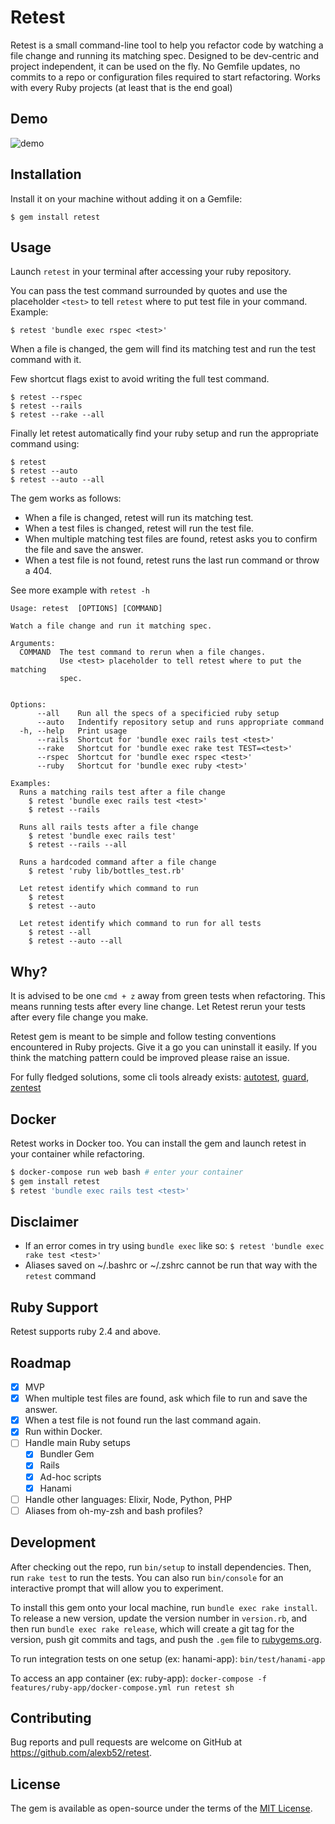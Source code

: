 # Retest

Retest is a small command-line tool to help you refactor code by watching a file change and running its matching spec. Designed to be dev-centric and project independent, it can be used on the fly. No Gemfile updates, no commits to a repo or configuration files required to start refactoring. Works with every Ruby projects (at least that is the end goal)

## Demo

![demo](https://alexbarret.com/images/external/retest-demo-26bcad04.gif)

## Installation

Install it on your machine without adding it on a Gemfile:

    $ gem install retest

## Usage

Launch `retest` in your terminal after accessing your ruby repository.

You can pass the test command surrounded by quotes and use the placeholder `<test>` to tell `retest` where to put test file in your command. Example:

    $ retest 'bundle exec rspec <test>'

When a file is changed, the gem will find its matching test and run the test command with it. 

Few shortcut flags exist to avoid writing the full test command.

    $ retest --rspec
    $ retest --rails
    $ retest --rake --all

Finally let retest automatically find your ruby setup and run the appropriate command using:

    $ retest
    $ retest --auto
    $ retest --auto --all

The gem works as follows:

* When a file is changed, retest will run its matching test.
* When a test files is changed, retest will run the test file.
* When multiple matching test files are found, retest asks you to confirm the file and save the answer.
* When a test file is not found, retest runs the last run command or throw a 404.

See more example with `retest -h`

```
Usage: retest  [OPTIONS] [COMMAND]

Watch a file change and run it matching spec.

Arguments:
  COMMAND  The test command to rerun when a file changes.
           Use <test> placeholder to tell retest where to put the matching
           spec.
           

Options:
      --all    Run all the specs of a specificied ruby setup
      --auto   Indentify repository setup and runs appropriate command
  -h, --help   Print usage
      --rails  Shortcut for 'bundle exec rails test <test>'
      --rake   Shortcut for 'bundle exec rake test TEST=<test>'
      --rspec  Shortcut for 'bundle exec rspec <test>'
      --ruby   Shortcut for 'bundle exec ruby <test>'

Examples:
  Runs a matching rails test after a file change
    $ retest 'bundle exec rails test <test>'
    $ retest --rails

  Runs all rails tests after a file change
    $ retest 'bundle exec rails test'
    $ retest --rails --all

  Runs a hardcoded command after a file change
    $ retest 'ruby lib/bottles_test.rb'

  Let retest identify which command to run
    $ retest
    $ retest --auto

  Let retest identify which command to run for all tests
    $ retest --all
    $ retest --auto --all
```

## Why?
It is advised to be one `cmd + z` away from green tests when refactoring. This means running tests after every line change. Let Retest rerun your tests after every file change you make.

Retest gem is meant to be simple and follow testing conventions encountered in Ruby projects. Give it a go you can uninstall it easily. If you think the matching pattern could be improved please raise an issue.

For fully fledged solutions, some cli tools already exists: [autotest](https://github.com/grosser/autotest), [guard](https://github.com/guard/guard), [zentest](https://github.com/seattlerb/zentest)

## Docker

Retest works in Docker too. You can install the gem and launch retest in your container while refactoring.
```bash
$ docker-compose run web bash # enter your container
$ gem install retest
$ retest 'bundle exec rails test <test>'
```

## Disclaimer
* If an error comes in try using `bundle exec` like so: `$ retest 'bundle exec rake test <test>'`
* Aliases saved on ~/.bashrc or ~/.zshrc cannot be run that way with the `retest` command

## Ruby Support

Retest supports ruby 2.4 and above.

## Roadmap

- [x] MVP
- [x] When multiple test files are found, ask which file to run and save the answer.
- [x] When a test file is not found run the last command again.
- [x] Run within Docker.
- [ ] Handle main Ruby setups
  - [x] Bundler Gem
  - [x] Rails
  - [x] Ad-hoc scripts
  - [x] Hanami
- [ ] Handle other languages: Elixir, Node, Python, PHP
- [ ] Aliases from oh-my-zsh and bash profiles?

## Development

After checking out the repo, run `bin/setup` to install dependencies. Then, run `rake test` to run the tests. You can also run `bin/console` for an interactive prompt that will allow you to experiment.

To install this gem onto your local machine, run `bundle exec rake install`. To release a new version, update the version number in `version.rb`, and then run `bundle exec rake release`, which will create a git tag for the version, push git commits and tags, and push the `.gem` file to [rubygems.org](https://rubygems.org).

To run integration tests on one setup (ex: hanami-app): `bin/test/hanami-app`

To access an app container (ex: ruby-app): `docker-compose -f features/ruby-app/docker-compose.yml run retest sh`


## Contributing

Bug reports and pull requests are welcome on GitHub at https://github.com/alexb52/retest.


## License

The gem is available as open-source under the terms of the [MIT License](https://opensource.org/licenses/MIT).
